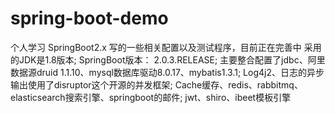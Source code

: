 # spring-boot-demo
个人学习 SpringBoot2.x 写的一些相关配置以及测试程序，目前正在完善中
  采用的JDK是1.8版本;
  SpringBoot版本： 2.0.3.RELEASE;
  主要整合配置了jdbc、阿里数据源druid 1.1.10、mysql数据库驱动8.0.17、mybatis1.3.1;
  Log4j2、日志的异步输出使用了disruptor这个开源的并发框架;
  Cache缓存、redis、rabbitmq、elasticsearch搜索引擎、springboot的邮件;
  jwt、shiro、ibeet模板引擎
